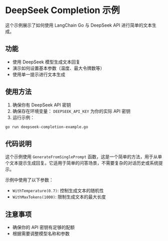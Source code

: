 # DeepSeek Completion 示例

这个示例展示了如何使用 LangChain Go 与 DeepSeek API 进行简单的文本生成。

## 功能

- 使用 DeepSeek 模型生成文本回复
- 演示如何设置基本参数（温度、最大令牌数等）
- 使用单一提示进行文本生成

## 使用方法

1. 确保你有 DeepSeek API 密钥
2. 确保存在环境变量： `DEEPSEEK_API_KEY` 为你的实际 API 密钥
3. 运行示例：

```bash
go run deepseek-completion-example.go
```

## 代码说明

这个示例使用 `GenerateFromSinglePrompt` 函数，这是一个简单的方法，用于从单个文本提示生成回复。它适用于简单的问答场景，不需要复杂的对话历史或系统提示。

示例中使用了以下参数：

- `WithTemperature(0.7)`: 控制生成文本的随机性
- `WithMaxTokens(1000)`: 限制生成文本的最大长度

## 注意事项

- 确保你的 API 密钥有足够的配额
- 根据需要调整模型名称和参数